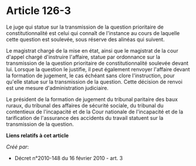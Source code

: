 # Article 126-3

Le juge qui statue sur la transmission de la question prioritaire de constitutionnalité est celui qui connaît de l'instance
au cours de laquelle cette question est soulevée, sous réserve des alinéas qui suivent. 

Le magistrat chargé de la mise en état, ainsi que le magistrat de la cour d'appel chargé d'instruire l'affaire, statue par
ordonnance sur la transmission de la question prioritaire de constitutionnalité soulevée devant lui. Lorsque la question le
justifie, il peut également renvoyer l'affaire devant la formation de jugement, le cas échéant sans clore l'instruction, pour
qu'elle statue sur la transmission de la question. Cette décision de renvoi est une mesure d'administration judiciaire. 

Le président de la formation de jugement du tribunal paritaire des baux ruraux, du tribunal des affaires de sécurité sociale,
du tribunal du contentieux de l'incapacité et de la Cour nationale de l'incapacité et de la tarification de l'assurance des
accidents du travail statuent sur la transmission de la question.

**Liens relatifs à cet article**

_Créé par_:

  - Décret n°2010-148 du 16 février 2010 - art. 3
